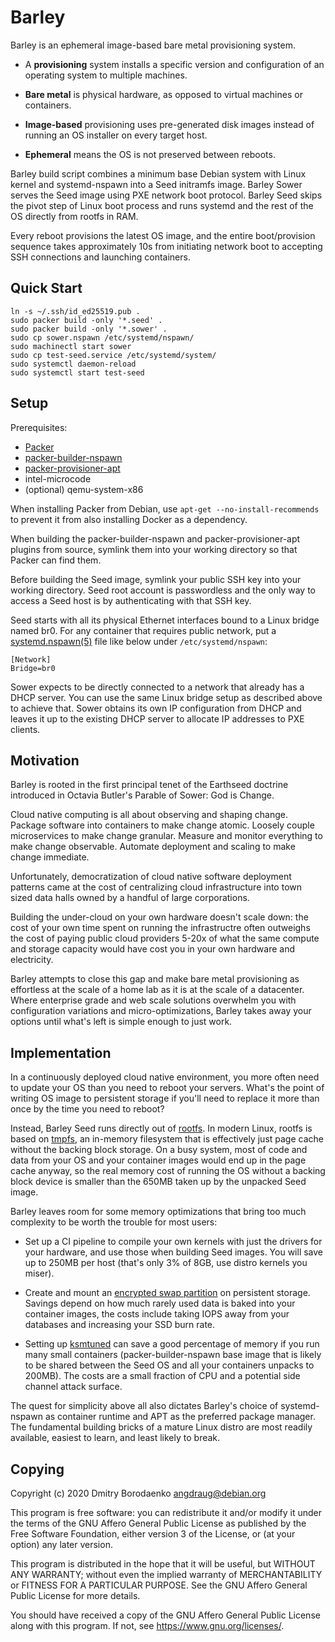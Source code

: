 # Barley

Barley is an ephemeral image-based bare metal provisioning system.

- A **provisioning** system installs a specific version and configuration of an
  operating system to multiple machines.

- **Bare metal** is physical hardware, as opposed to virtual machines or
  containers.

- **Image-based** provisioning uses pre-generated disk images instead of
  running an OS installer on every target host.

- **Ephemeral** means the OS is not preserved between reboots.

Barley build script combines a minimum base Debian system with Linux kernel and
systemd-nspawn into a Seed initramfs image. Barley Sower serves the Seed image
using PXE network boot protocol. Barley Seed skips the pivot step of Linux boot
process and runs systemd and the rest of the OS directly from rootfs in RAM.

Every reboot provisions the latest OS image, and the entire boot/provision
sequence takes approximately 10s from initiating network boot to accepting SSH
connections and launching containers.

## Quick Start

```
ln -s ~/.ssh/id_ed25519.pub .
sudo packer build -only '*.seed' .
sudo packer build -only '*.sower' .
sudo cp sower.nspawn /etc/systemd/nspawn/
sudo machinectl start sower
sudo cp test-seed.service /etc/systemd/system/
sudo systemctl daemon-reload
sudo systemctl start test-seed
```

## Setup

Prerequisites:
- [Packer](https://packer.io/)
- [packer-builder-nspawn](https://git.sr.ht/~angdraug/packer-builder-nspawn)
- [packer-provisioner-apt](https://git.sr.ht/~angdraug/packer-provisioner-apt)
- intel-microcode
- (optional) qemu-system-x86

When installing Packer from Debian, use `apt-get --no-install-recommends` to
prevent it from also installing Docker as a dependency.

When building the packer-builder-nspawn and packer-provisioner-apt plugins from
source, symlink them into your working directory so that Packer can find them.

Before building the Seed image, symlink your public SSH key into your working
directory. Seed root account is passwordless and the only way to access a Seed
host is by authenticating with that SSH key.

Seed starts with all its physical Ethernet interfaces bound to a Linux bridge
named br0. For any container that requires public network, put a
[systemd.nspawn(5)](https://www.freedesktop.org/software/systemd/man/systemd.nspawn.html)
file like below under `/etc/systemd/nspawn`:

```
[Network]
Bridge=br0
```

Sower expects to be directly connected to a network that already has a DHCP
server. You can use the same Linux bridge setup as described above to achieve
that. Sower obtains its own IP configuration from DHCP and leaves it up to the
existing DHCP server to allocate IP addresses to PXE clients.

## Motivation

Barley is rooted in the first principal tenet of the Earthseed doctrine
introduced in Octavia Butler's Parable of Sower: God is Change.

Cloud native computing is all about observing and shaping change. Package
software into containers to make change atomic. Loosely couple microservices to
make change granular. Measure and monitor everything to make change observable.
Automate deployment and scaling to make change immediate.

Unfortunately, democratization of cloud native software deployment patterns
came at the cost of centralizing cloud infrastructure into town sized data
halls owned by a handful of large corporations.

Building the under-cloud on your own hardware doesn't scale down: the cost of
your own time spent on running the infrastructre often outweighs the cost of
paying public cloud providers 5-20x of what the same compute and storage
capacity would have cost you in your own hardware and electricity.

Barley attempts to close this gap and make bare metal provisioning as
effortless at the scale of a home lab as it is at the scale of a datacenter.
Where enterprise grade and web scale solutions overwhelm you with configuration
variations and micro-optimizations, Barley takes away your options until what's
left is simple enough to just work.

## Implementation

In a continuously deployed cloud native environment, you more often need to
update your OS than you need to reboot your servers. What's the point of
writing OS image to persistent storage if you'll need to replace it more than
once by the time you need to reboot?

Instead, Barley Seed runs directly out of
[rootfs](https://www.kernel.org/doc/Documentation/filesystems/ramfs-rootfs-initramfs.txt).
In modern Linux, rootfs is based on
[tmpfs](https://www.kernel.org/doc/Documentation/filesystems/ramfs-rootfs-initramfs.txt),
an in-memory filesystem that is effectively just page cache without the backing
block storage. On a busy system, most of code and data from your OS and your
container images would end up in the page cache anyway, so the real memory cost
of running the OS without a backing block device is smaller than the 650MB
taken up by the unpacked Seed image.

Barley leaves room for some memory optimizations that bring too much complexity
to be worth the trouble for most users:

- Set up a CI pipeline to compile your own kernels with just the drivers for
  your hardware, and use those when building Seed images. You will save up to
  250MB per host (that's only 3% of 8GB, use distro kernels you miser).

- Create and mount an [encrypted swap
  partition](https://wiki.archlinux.org/index.php/Dm-crypt/Swap_encryption) on
  persistent storage. Savings depend on how much rarely used data is baked into
  your container images, the costs include taking IOPS away from your databases
  and increasing your SSD burn rate.

- Setting up [ksmtuned](https://www.kernel.org/doc/Documentation/vm/ksm.txt)
  can save a good percentage of memory if you run many small containers
  (packer-builder-nspawn base image that is likely to be shared between the
  Seed OS and all your containers unpacks to 200MB). The costs are a small
  fraction of CPU and a potential side channel attack surface.

The quest for simplicity above all also dictates Barley's choice of
systemd-nspawn as container runtime and APT as the preferred package manager.
The fundamental building bricks of a mature Linux distro are most readily
available, easiest to learn, and least likely to break.

## Copying

Copyright (c) 2020  Dmitry Borodaenko <angdraug@debian.org>

This program is free software: you can redistribute it and/or modify
it under the terms of the GNU Affero General Public License as
published by the Free Software Foundation, either version 3 of the
License, or (at your option) any later version.

This program is distributed in the hope that it will be useful,
but WITHOUT ANY WARRANTY; without even the implied warranty of
MERCHANTABILITY or FITNESS FOR A PARTICULAR PURPOSE.  See the
GNU Affero General Public License for more details.

You should have received a copy of the GNU Affero General Public License
along with this program.  If not, see <https://www.gnu.org/licenses/>.
